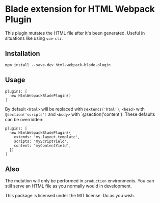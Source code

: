 # Blade extension for HTML Webpack Plugin

This plugin mutates the HTML file after it's been generated. Useful in situations like using `vue-cli`.

## Installation

```
npm install --save-dev html-webpack-blade-plugin
```

## Usage

```
plugins: [
  new HtmlWebpackBladePlugin()
]
```

By default `<html>` will be replaced with `@extends('html')`, `<head>` with `@section('scripts')` and `<body>` with `@section('content'). These defaults can be overridden:

```
plugins: [
  new HtmlWebpackBladePlugin({
    extends: 'my.layout.template',
    scripts: 'myScriptYield',
    content: 'myContentYield',
  })
]
```

## Also

The mutation will only be performed in `production` environments. You can still serve an HTML file as you normally would in development.

This package is licensed under the MIT license. Do as you wish.

